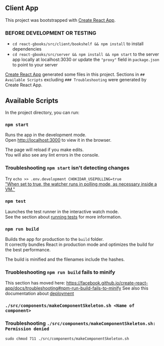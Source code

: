 ## Client App

This project was bootstrapped with [Create React App](https://github.com/facebook/create-react-app).

### BEFORE DEVELOPMENT OR TESTING
  * `cd react-gbooks/src/client/bookshelf && npm install` to install dependencies 
  * `cd react-gbooks/src/server && npm install && npm start` to the server app locally at localhost:3030 or update the `"proxy"` field in `package.json` to point to your server 

[Create React App](https://github.com/facebook/create-react-app) generated some files in this project.
Sections in `## Available Scripts` excluding `### Troubleshooting` were generated by Create React App.

## Available Scripts

In the project directory, you can run:

### `npm start`

Runs the app in the development mode.<br>
Open [http://localhost:3000](http://localhost:3000) to view it in the browser.

The page will reload if you make edits.<br>
You will also see any lint errors in the console.


### Troubleshooting `npm start` isn't detecting changes
Try `echo >> .env.development CHOKIDAR_USEPOLLING=true`  
["When set to true, the watcher runs in polling mode, as necessary inside a VM."](https://facebook.github.io/create-react-app/docs/advanced-configuration#CHOKIDAR_USEPOLLING)


### `npm test`

Launches the test runner in the interactive watch mode.<br>
See the section about [running tests](https://facebook.github.io/create-react-app/docs/running-tests) for more information.

### `npm run build`

Builds the app for production to the `build` folder.<br>
It correctly bundles React in production mode and optimizes the build for the best performance.

The build is minified and the filenames include the hashes.<br>

### Truobleshooting `npm run build` fails to minify

This section has moved here: https://facebook.github.io/create-react-app/docs/troubleshooting#npm-run-build-fails-to-minify
See also this documentation about [deployment](https://facebook.github.io/create-react-app/docs/deployment)

### `./src/components/makeComponentSkeleton.sh <Name of component>`   

### Troubleshooting `./src/components/makeComponentSkeleton.sh: Permission denied`
`sudo chmod 711 ./src/components/makeComponentSkeleton.sh`
